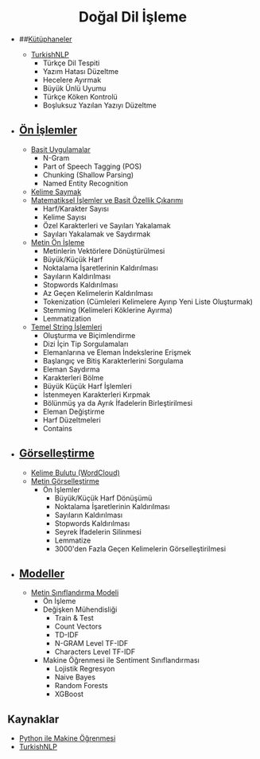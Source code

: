 <h1 align="center"> Doğal Dil İşleme </h1>

* ##[Kütüphaneler](https://github.com/kubrakurt/natural_language_processing_resources/tree/main/Kütüphaneler)
  * [TurkishNLP](https://github.com/kubrakurt/natural_language_processing_resources/blob/main/Kütüphaneler/TurkishNLP.ipynb)
    * Türkçe Dil Tespiti
    * Yazım Hatası Düzeltme
    * Hecelere Ayırmak
    * Büyük Ünlü Uyumu
    * Türkçe Köken Kontrolü
    * Boşluksuz Yazılan Yazıyı Düzeltme

* ## [Ön İşlemler](https://github.com/kubrakurt/natural_language_processing_resource/tree/main/Ön%20İşlemler)
  * [Basit Uygulamalar](https://github.com/kubrakurt/natural_language_processing_resource/blob/main/Ön%20İşlemler/Basit%20Uygulamalar.ipynb)
    * N-Gram
    * Part of Speech Tagging (POS)
    * Chunking (Shallow Parsing)
    * Named Entity Recognition
  * [Kelime Saymak](https://github.com/kubrakurt/natural_language_processing_resource/blob/main/Ön%20İşlemler/Kelime%20Saymak.ipynb)
  * [Matematiksel İşlemler ve Basit Özellik Çıkarımı](https://github.com/kubrakurt/natural_language_processing_resource/blob/main/Ön%20İşlemler/Matematiksel%20İşlemler%20ve%20Basit%20Özellik%20Çıkarımı.ipynb)
    * Harf/Karakter Sayısı
    * Kelime Sayısı
    * Özel Karakterleri ve Sayıları Yakalamak
    * Sayıları Yakalamak ve Saydırmak
  * [Metin Ön İşleme](https://github.com/kubrakurt/natural_language_processing_resource/blob/main/Ön%20İşlemler/Metin%20Ön%20İşleme.ipynb)
    * Metinlerin Vektörlere Dönüştürülmesi
    * Büyük/Küçük Harf
    * Noktalama İşaretlerinin Kaldırılması
    * Sayıların Kaldırılması
    * Stopwords Kaldırılması
    * Az Geçen Kelimelerin Kaldırılması
    * Tokenization (Cümleleri Kelimelere Ayırıp Yeni Liste Oluşturmak)
    * Stemming (Kelimeleri Köklerine Ayırma)
    * Lemmatization
  * [Temel String İşlemleri](https://github.com/kubrakurt/natural_language_processing_resource/blob/main/Ön%20İşlemler/Temel%20String%20İşlemleri.ipynb)
    * Oluşturma ve Biçimlendirme
    * Dizi İçin Tip Sorgulamaları
    * Elemanlarına ve Eleman İndekslerine Erişmek
    * Başlangıç ve Bitiş Karakterlerini Sorgulama
    * Eleman Saydırma
    * Karakterleri Bölme
    * Büyük Küçük Harf İşlemleri
    * İstenmeyen Karakterleri Kırpmak
    * Bölünmüş ya da Ayrık İfadelerin Birleştirilmesi
    * Eleman Değiştirme
    * Harf Düzeltmeleri
    * Contains
    
* ## [Görselleştirme](https://github.com/kubrakurt/natural_language_processing_resource/tree/main/Görselleştirme)
  * [Kelime Bulutu (WordCloud)](https://github.com/kubrakurt/natural_language_processing_resource/blob/main/Görselleştirme/WordCloud.ipynb)
  * [Metin Görselleştirme](https://github.com/kubrakurt/natural_language_processing_resource/blob/main/Görselleştirme/Metin%20Görselleştirme.ipynb)
    * Ön İşlemler
      * Büyük/Küçük Harf Dönüşümü
      * Noktalama İşaretlerinin Kaldırılması
      * Sayıların Kaldırılması
      * Stopwords Kaldırılması
      * Seyrek İfadelerin Silinmesi
      * Lemmatize
      * 3000'den Fazla Geçen Kelimelerin Görselleştirilmesi

* ## [Modeller](https://github.com/kubrakurt/natural_language_processing_resource/tree/main/Model)
  * [Metin Sınıflandırma Modeli](https://github.com/kubrakurt/natural_language_processing_resource/blob/main/Model/Metin%20Sınıflandırma%20Modeli.ipynb)
    * Ön İşleme
    * Değişken Mühendisliği
      * Train & Test
      * Count Vectors
      * TD-IDF
      * N-GRAM Level TF-IDF
      * Characters Level TF-IDF
    * Makine Öğrenmesi ile Sentiment Sınıflandırması
      * Lojistik Regresyon
      * Naive Bayes
      * Random Forests
      * XGBoost
  
## Kaynaklar

* [Python ile Makine Öğrenmesi](https://www.udemy.com/course/python-ile-makine-ogrenmesi/)
* [TurkishNLP](https://pypi.org/project/turkishnlp/)
